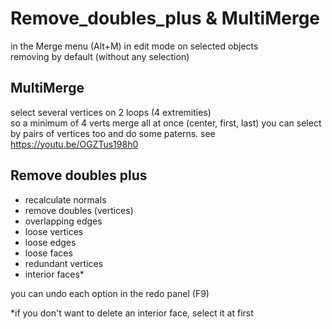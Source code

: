 # Remove_doubles_plus & MultiMerge 

in the Merge menu (Alt+M) 
in edit mode on selected objects    
removing by default (without any selection) 


## MultiMerge 
select several vertices on 2 loops (4 extremities)  
so a minimum of 4 verts 
merge all at once (center, first, last)
you can select by pairs of vertices too and do some paterns. see https://youtu.be/OGZTus198h0

## Remove doubles plus 
- recalculate normals 
- remove doubles (vertices) 
- overlapping edges 
- loose vertices 
- loose edges 
- loose faces 
- redundant vertices 
- interior faces*  

you can undo each option in the redo panel (F9) 

*if you don't want to delete an interior face, select it at first 
